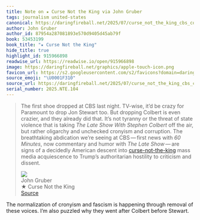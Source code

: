 ```yaml
---
title: Note on ★ Curse Not the King via John Gruber
tags: journalism united-states
canonical: https://daringfireball.net/2025/07/curse_not_the_king_cbs_colbert_trump
author: John Gruber
author_id: 87954a287081893e570d9405d45ab79f
book: 53453199
book_title: "★ Curse Not the King"
hide_title: true
highlight_id: 915966898
readwise_url: https://readwise.io/open/915966898
image: https://daringfireball.net/graphics/apple-touch-icon.png
favicon_url: https://s2.googleusercontent.com/s2/favicons?domain=daringfireball.net
source_emoji: "\U0001F310"
source_url: https://daringfireball.net/2025/07/curse_not_the_king_cbs_colbert_trump#:~:text=The%20first%20shoe,criticism%20and%20dissent.
serial_number: 2025.NTE.104
---
```

> The first shoe dropped at CBS last night. TV-wise, it’d be crazy for Paramount to drop Jon Stewart too. But dropping Colbert is even crazier, and they already did that. It’s not tyranny or the threat of state violence that is taking *The Late Show With Stephen Colbert* off the air, but rather oligarchy and unchecked cronyism and corruption. The breathtaking abdication we’re seeing at CBS — first news with *60 Minutes*, now commentary and humor with *The Late Show* — are signs of a decidedly American descent into [curse-not-the-king](https://www.biblegateway.com/verse/en/Ecclesiastes%2010%3A20) mass media acquiescence to Trump’s authoritarian hostility to criticism and dissent.
> <div class="quoteback-footer"><div class="quoteback-avatar"><img class="mini-favicon" src="https://s2.googleusercontent.com/s2/favicons?domain=daringfireball.net"></div><div class="quoteback-metadata"><div class="metadata-inner"><span style="display:none">FROM:</span><div aria-label="John Gruber" class="quoteback-author"> John Gruber</div><div aria-label="★ Curse Not the King" class="quoteback-title"> ★ Curse Not the King</div></div></div><div class="quoteback-backlink"><a target="_blank" aria-label="go to the full text of this quotation" rel="noopener" href="https://daringfireball.net/2025/07/curse_not_the_king_cbs_colbert_trump#:~:text=The%20first%20shoe,criticism%20and%20dissent." class="quoteback-arrow"> Source</a></div></div>

The normalization of cronyism and fascism is happening through removal of these voices. I’m also puzzled why they went after Colbert before Stewart. 